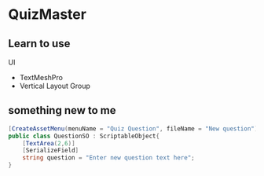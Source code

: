 # QuizMaster

## Learn to use

UI
- TextMeshPro
- Vertical Layout Group

## something new to me

```csharp
[CreateAssetMenu(menuName = "Quiz Question", fileName = "New question")]
public class QuestionSO : ScriptableObject{
    [TextArea(2,6)]
    [SerializeField]
    string question = "Enter new question text here";
}
```